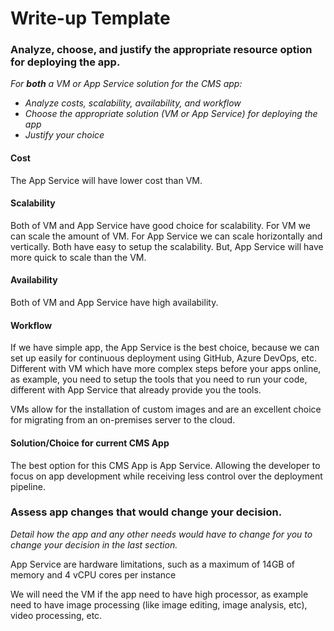 # Write-up Template

### Analyze, choose, and justify the appropriate resource option for deploying the app.

*For **both** a VM or App Service solution for the CMS app:*
- *Analyze costs, scalability, availability, and workflow*
- *Choose the appropriate solution (VM or App Service) for deploying the app*
- *Justify your choice*
#### Cost

The App Service will have lower cost than VM.

#### Scalability

Both of VM and App Service have good choice for scalability. For VM we can scale the amount of VM. For App Service we can scale horizontally and vertically. Both have easy to setup the scalability. But, App Service will have more quick to scale than the VM.

#### Availability

Both of VM and App Service have high availability.

#### Workflow

If we have simple app, the App Service is the best choice, because we can set up easily for continuous deployment using GitHub, Azure DevOps, etc. Different with VM which have more complex steps before your apps online, as example, you need to setup the tools that you need to run your code, different with App Service that already provide you the tools.

VMs allow for the installation of custom images and are an excellent choice for migrating from an on-premises server to the cloud.

#### Solution/Choice for current CMS App

The best option for this CMS App is App Service. Allowing the developer to focus on app development while receiving less control over the deployment pipeline.

### Assess app changes that would change your decision.

*Detail how the app and any other needs would have to change for you to change your decision in the last section.*

App Service are hardware limitations, such as a maximum of 14GB of memory and 4 vCPU cores per instance

We will need the VM if the app need to have high processor, as example need to have image processing (like image editing, image analysis, etc), video processing, etc.